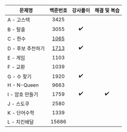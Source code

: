 |문제명|백준번호|강사풀이|해결 및 복습|
|------|:------:|:------:|:------:|
|A - 고스택|3425|||
|B - 탈출|3055|:heavy_check_mark:||
|C - 한수|[1065](https://www.acmicpc.net/problem/1065)||
|D - 후보 추천하기|[1713](https://www.acmicpc.net/problem/1713)|:heavy_check_mark:||
|E - 게임|1103|||
|F - 교환|1039|||
|G - 수 찾기|1920|:heavy_check_mark:||
|H - N-Queen|9663||
|I - 암호 만들기|1759|:heavy_check_mark:|:heavy_check_mark:|
|J - 스도쿠|2580|||
|K - 단어수학|1339|||
|L - 치킨배달|15686|||
